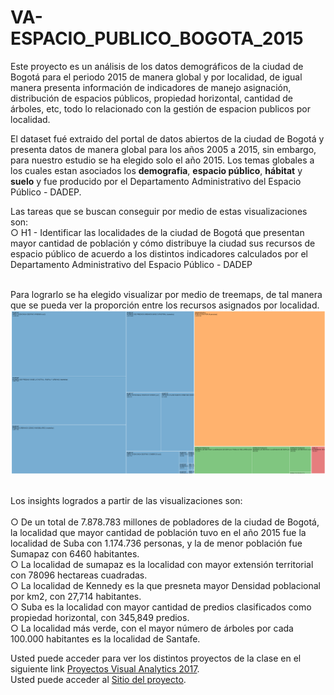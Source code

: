 # VA-ESPACIO_PUBLICO_BOGOTA_2015

Este proyecto es un análisis de los datos demográficos de la ciudad de Bogotá para el periodo 2015 de manera global y por localidad, de igual manera presenta información de indicadores de manejo asignación, distribución de espacios públicos, propiedad horizontal, cantidad de árboles, etc, todo lo relacionado con la gestión de espacion publicos por localidad.

El dataset fué extraido del portal de datos abiertos de la ciudad de Bogotá y presenta datos de manera global para los años 2005 a 2015, sin embargo, para nuestro estudio se ha elegido solo el año 2015. Los temas globales a los cuales estan asociados los  **demografia**, **espacio público**, **hábitat** y **suelo** y fue producido por el Departamento Administrativo del Espacio Público - DADEP.

Las tareas que se buscan conseguir por medio de estas visualizaciones son:<br/>
○ H1 - Identificar las localidades de la ciudad de Bogotá que presentan mayor cantidad de población y cómo distribuye la ciudad sus recursos de espacio público de acuerdo a los distintos indicadores calculados por el Departamento Administrativo del Espacio Público - DADEP<br/><br/>

Para lograrlo se ha elegido visualizar por medio de treemaps, de tal manera que se pueda ver la proporción entre los recursos asignados por localidad.  ![Visualización](https://raw.githubusercontent.com/vlarandac/VA-ESPACIO_PUBLICO_BOGOTA_2015/master/treemap.PNG) <br/><br/>


Los insights logrados a partir de las visualizaciones son:<br/><br/>
○ De un total de 7.878.783 millones de pobladores de la ciudad de Bogotá, la localidad que mayor cantidad de población tuvo en el año 2015 fue la localidad de Suba con 1.174.736 personas, y la de menor población fue Sumapaz con 6460 habitantes. <br/> 
○ La localidad de sumapaz es la localidad con mayor extensión territorial con 78096 hectareas cuadradas.<br/>
○ La localidad de Kennedy es la que presneta mayor Densidad poblacional por km2, con 27,714 habitantes. <br/>
○ Suba es la localidad con mayor cantidad de predios clasificados como propiedad horizontal, con 345,849 predios. <br/>
○ La localidad más verde, con el mayor número de árboles por cada 100.000 habitantes es la localidad de Santafe. <br/>

Usted puede acceder para ver los distintos proyectos de la clase en el siguiente link [Proyectos Visual Analytics 2017](http://johnguerra.co/classes/visual_analytics_fall_2017/students/index.html).
<br/>
Usted puede acceder al [Sitio del proyecto](https://vlarandac.github.io/VA-ESPACIO_PUBLICO_BOGOTA_2015/).

